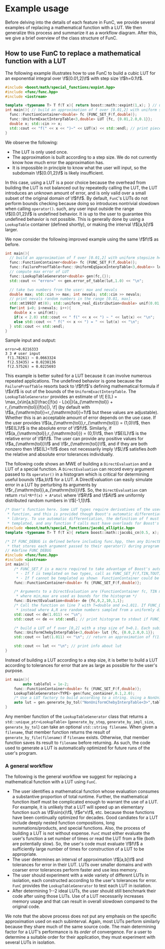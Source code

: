 # Example usage

Before delving into the details of each feature in FunC, we provide several
examples of replacing a mathematical function with a LUT. We then generalize
this process and summarize it as a workflow diagram. After this, we give a
brief overview of the class structure of FunC.

[comment]: # (To learn more about optimizing LUTs, read the paper.)


## How to use FunC to replace a mathematical function with a LUT

The following example illustrates how to use FunC to build a cubic
LUT for an exponential integral over \f$[0.01,2]\f$ with step size \f$h=0.1\f$.

```cpp
#include <boost/math/special_functions/expint.hpp>
#include <func/func.hpp>
#include <iostream>

template <typename T> T f(T x){ return boost::math::expint(1,x); } // user's function
int main(){ // build an approximation of f over [0.01,2] with uniform stepsize h=0.1
  func::FunctionContainer<double> fc {FUNC_SET_F(f,double)};
  func::UniformExactInterpTable<3,double> LUT {fc, {0.01,2.0,0.1}};
  double x; std::cin >> x;
  std::cout << "f(" << x << ")~" << LUT(x) << std::endl; // print piecewise cubic approx.
}
```

We observe the following:
- The LUT is only used once.
- The approximation is built according to a step size. We do not currently know how much error the approximation has.
- It is impossible in principle to know what the user will input, so the subdomain \f$[0.01,2]\f$ is likely insufficient.

In this case, using a LUT is a poor choice because the overhead from
building the LUT is not balanced out by repeatedly calling the LUT, the LUT
introduces an unknown amount of error, and is only valid over a small subset of
the original domain of \f$f\f$. By default, `FunC`'s LUTs do not perform bounds
checking because doing so introduces nontrivial slowdown when calling
`operator()`. such, any user input outside the range \f$[0.01,2]\f$ is
undefined behavior. It is up to the user to guarantee this undefined behavior
is not possible. This is generally done by using a `LookupTable` container
(defined shortly), or making the interval \f$[a,b]\f$ larger.

We now consider the following improved example using the same \f$f\f$ as before.
```cpp
int main(){
  // build an approximation of f over [0.01,2] with uniform stepsize h=0.1
  func::FunctionContainer<double> fc {FUNC_SET_F(f,double)};
  func::FailureProofTable<func::UniformEqSpaceInterpTable<3,double>> lut {fc, {0.01,2.0,0.1}};
  // compute max error of LUT
  func::LookupTableGenerator<double> gen(fc,{});
  std::cout << "error=" << gen.error_of_table(lut,1.0) << "\n";

  // take two numbers from the user: max and nevals
  double max; std::cin >> max; int nevals; std::cin >> nevals;
  // print nevals random numbers in the range [0.01, max].
  std::mt19937 mt(0); std::uniform_real_distribution<double> unif(0.01,0.01+std::abs(max));
  for(int i=0; i<nevals; i++){
    double x = unif(mt);
    if(x < 2.0) std::cout << " f(" << x << ") ~ " << lut(x) << "\n";
    else std::cout << " f(" << x << ") = " << lut(x) << "\n";
  } std::cout << std::endl;
}
```

Sample input and output:

```
error=0.0216333
3 3 # user input
 f(1.78261) ~ 0.0663324
 f(2.53435) = 0.0238136
 f(2.57526) = 0.0225693
```


This example is better suited for a LUT because it can involve numerous
repeated applications. The undefined behavior is gone because the
`FailureProofTable` resorts back to \f$f\f$'s defining mathematical formula if
\f$x\f$ is out of the bounds of the `UniformExactInterpTable`. The
`LookupTableGenerator` provides an estimate of
\f[
	E(L) = \max_{x\in[a,b]}\frac{|f(x) - L(x)|}{a_{\mathrm{tol}} + r_{\mathrm{tol}}|f(x)|},
\f]
(by default with \f$a_{\mathrm{tol}}=r_{\mathrm{tol}}=1\f$ but these values are
adjustable). Whether this is an acceptable amount of error depends on the use
case. If the user provides \f$(a_{\mathrm{tol}},r_{\mathrm{tol}}) = (1,0)\f$,
then \f$E(L)\f$ is the absolute error of \f$f\f$. Similarly, if
\f$(a_{\mathrm{tol}},r_{\mathrm{tol}}) = (0,1)\f$, then \f$E(L)\f$ is the
relative error of \f$f\f$. The user can provide any positive values for
\f$a_{\mathrm{tol}}\f$ and \f$r_{\mathrm{tol}}\f$, and if they are both nonzero
then \f$E(L)<1\f$ does not necessarily imply \f$L\f$ satisfies _both_ the relative
and absolute error tolerances individually.


The following code shows an MWE of building a `DirectEvaluation` and a LUT of a special function.
A `DirectEvaluation` can record every argument passed to its `operator()` in
a histogram which is critical for determining useful bounds \f$a,b\f$ for a
LUT. A DirectEvaluation can easily simulate error in a LUT by perturbing its
arguments by \f$r_{\mathrm{tol}},a_{\mathrm{tol}}\f$. So, the
`DirectEvaluation` can return `rtol*R*f(x) + A*atol` where \f$R\f$ and \f$A\f$
are uniformly distributed random numbers in \f$[-1,1]\f$.

```cpp
/* User's function here. Some LUT types require derivatives of the user's
 * function, and this is provided though Boost's automatic differentiation
 * library. To use automatic differentiation, the definition of f must be
 * templated, and any function f calls must have overloads for Boost's autodiff_fvar */
#include <boost/math/special_functions/jacobi_elliptic.hpp>
template <typename T> T f(T x){ return boost::math::jacobi_cn(0.5, x); }

/* If FUNC_DEBUG is defined before including func.hpp, then any DirectEvaluation or FailureProofTable will have a histogram
 * that stores each argument passed to their operator() during program runtime */
// #define FUNC_DEBUG
#include <func/func.hpp>
#include <iostream>
int main(){
    /* FUNC_SET_F is a macro required to take advantage of Boost's automatic differentiation.
     * - If f is templated on two types, call as FUNC_SET_F(f,TIN,TOUT)
     * - If f cannot be templated as shown  FunctionContainer could be constructed with f<double>, but */
    func::FunctionContainer<double> fc {FUNC_SET_F(f,double)};

    /* Arguments to a DirectEvaluation are (FunctionContainer fc, TIN min=0, TIN max=1, uint nbins=10, TOUT aerr=0, TIN rerr=0)
     * where min,max are used as bounds for the histogram */
    func::DirectEvaluation<double> de {fc,0,2,10,1,1};
    /* Call the function on line 7 with T=double and x=1.011. If FUNC_DEBUG is defined then f(x)(1+R*rerr)+A*aerr is returned
     * instead where A,R are random numbers sampled from a uniformly distributed random variable over [-1,1] */
    std::cout << de(1.011) << "\n"; 
    std::cout << de << std::endl; // print histogram to stdout if FUNC_DEBUG is defined

    /* build a LUT of f over [0,2] with a step size of h=0.1. Each subinterval will use degree 3 Chebyshev interpolating polynomials */
    func::UniformChebyInterpTable<3,double> lut {fc, {0.0,2.0,0.1}};
    std::cout << lut(1.011) << "\n"; // return an approximation of f(1.011) with a piecewise cubic polynomial

    std::cout << lut << "\n"; // print info about lut
}
```

Instead of building a LUT according to a step size, it is better to
build a LUT according to tolerances for error that are as large as
possible for the user's purpose.
```cpp
int main(){
		auto tableTol = 1e-2;
    func::FunctionContainer<double> fc {FUNC_SET_F(f,double)};
    LookupTableGenerator<TYPE> gen(func_container,0.1,2.0);
    /* Use a LUT factory to build according to a string. Using a NonUniform LUT */
    auto lut = gen.generate_by_tol("NonUniformChebyInterpTable<3>",tableTol);
}
```

Any member function of the
`LookupTableGenerator` class that returns a 
`std::unique_ptr<LookupTable>` (`generate_by_step`, `generate_by_impl_size`,
`generate_by_tol`) can take an optional `std::string filename`. When given a
`filename`, that member function returns the result of
`generate_by_file(filename)` if `filename` exists.  Otherwise, that member
function saves its result to `filename` before returning. As such, the code
used to generate a LUT is automatically optimized for future runs of the user's
program.


### A general workflow

The following is the general workflow we suggest for replacing a
mathematical function with a LUT using `FunC`.
- The user identifies a mathematical function whose evaluation
  consumes a substantive proportion of total runtime. Further, the
  mathematical function itself must be complicated enough to warrant
  the use of a LUT. For example, it is unlikely that a LUT will speed
  up an elementary function such as \f$\sin(x)\f$, \f$e^x\f$, etc. because
  those functions have been continually optimized for decades. Good
  candiates for a LUT include deeply nested function compositions,
  long summations/products, and special functions. Also, the process
  of building a LUT is not without expense. `FunC` must either
  evaluate the user's function a set number of times or read the LUT
  from a file (both are potentially slow). So, the user's code must
  evaluate \f$f\f$ a sufficiently large number of times for construction
  of a LUT to be appropriate.
- The user determines an interval of approximation \f$[a,b]\f$ and tolerances
	for error in their LUT. LUTs over smaller domains and with coarser
	error tolerances perform faster and use less memory.
- The user should experiment with a wide variety of different LUTs
  in isolation, each constructed according to the user's tolerances for
	error. `FunC` provides the `LookupTableGenerator` to test each LUT
	in isolation.
- After determining 1--2 ideal LUTs, the user should still benchmark
	their code after using those LUTs. Use of a LUT necessarily increases
	memory usage and that can result in overall slowdown compared to the
	original code.

We note that the above process does not put any emphasis on the
specific approximation used on each subinterval. Again, most LUTs
perform similarly because they share much of the same source code. The
main determining factor for a LUT's performance is its _order_ of
convergence. For a user to determine a suitable order for their application,
they must experiment with several LUTs in isolation.



